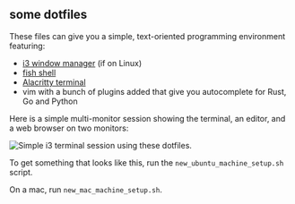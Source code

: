 some dotfiles
-------------

These files can give you a simple, text-oriented programming environment featuring:

* <a href="https://i3wm.org/">i3 window manager</a> (if on Linux)
* <a href="http://fishshell.com/">fish shell</a>
* <a href="https://github.com/jwilm/alacritty">Alacritty terminal</a>
* vim with a bunch of plugins added that give you autocomplete for Rust, Go and Python

Here is a simple multi-monitor session showing the terminal, an editor, and a web browser on two monitors:

<img src="https://raw.githubusercontent.com/fearofcode/shared/master/dotfiles_2019_06_08.png" alt="Simple i3 terminal session using these dotfiles.">

To get something that looks like this, run the `new_ubuntu_machine_setup.sh` script.

On a mac, run `new_mac_machine_setup.sh`.
